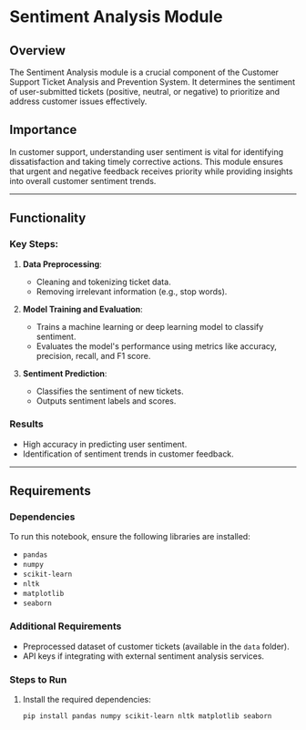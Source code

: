# Sentiment Analysis Module

## Overview
The Sentiment Analysis module is a crucial component of the Customer Support Ticket Analysis and Prevention System. It determines the sentiment of user-submitted tickets (positive, neutral, or negative) to prioritize and address customer issues effectively.

## Importance
In customer support, understanding user sentiment is vital for identifying dissatisfaction and taking timely corrective actions. This module ensures that urgent and negative feedback receives priority while providing insights into overall customer sentiment trends.

---

## Functionality
### Key Steps:
1. **Data Preprocessing**:
   - Cleaning and tokenizing ticket data.
   - Removing irrelevant information (e.g., stop words).

2. **Model Training and Evaluation**:
   - Trains a machine learning or deep learning model to classify sentiment.
   - Evaluates the model's performance using metrics like accuracy, precision, recall, and F1 score.

3. **Sentiment Prediction**:
   - Classifies the sentiment of new tickets.
   - Outputs sentiment labels and scores.

### Results
- High accuracy in predicting user sentiment.
- Identification of sentiment trends in customer feedback.

---

## Requirements
### Dependencies
To run this notebook, ensure the following libraries are installed:
- `pandas`
- `numpy`
- `scikit-learn`
- `nltk`
- `matplotlib`
- `seaborn`

### Additional Requirements
- Preprocessed dataset of customer tickets (available in the `data` folder).
- API keys if integrating with external sentiment analysis services.

### Steps to Run
1. Install the required dependencies:
   ```bash
   pip install pandas numpy scikit-learn nltk matplotlib seaborn
